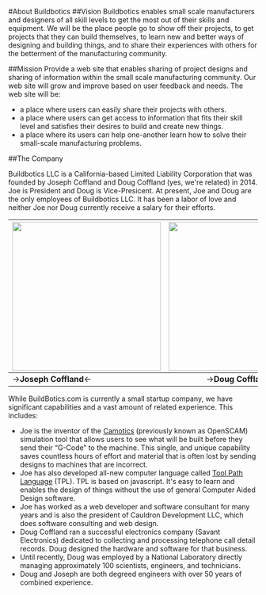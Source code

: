 #About Buildbotics
##Vision
Buildbotics enables small scale manufacturers and designers of all skill levels to get the most out of their skills and equipment.  We will be the place people go to show off their projects, to get projects that they can build themselves, to learn new and better ways of designing and building things, and to share their experiences with others for the betterment of the manufacturing community.

##Mission
Provide a web site that enables sharing of project designs and sharing of information within the small scale manufacturing community.  Our web site will grow and improve based on user feedback and needs.  The web site will be:
* a place where users can easily share their projects with others.
* a place where users can get access to information that fits their skill level and satisfies their desires to build and create new things.
* a place where its users can help one-another learn how to solve their small-scale manufacturing problems.

##The Company

Buildbotics LLC is a California-based Limited Liability Corporation that was founded by Joseph Coffland and Doug Coffland (yes, we're related) in 2014.  Joe is President and Doug is Vice-Presicent.  At present, Joe and Doug are the only employees of Buildbotics LLC.  It has been a labor of love and neither Joe nor Doug currently receive a salary for their efforts.

| <img src="https://github.com/DougCoffland/buildbotics-ui/blob/master/static/images/Joe.png" height="300" width = "300">           |<img src="https://github.com/DougCoffland/buildbotics-ui/blob/master/static/images/Doug.png" height="300" width = "300">                                       |
|----------------------|:-------------------------------------------------------:|
|-><b>Joseph Coffland</b><- |-><b>Doug Coffland </b><-                           |


While BuildBotics.com is currently a small startup company, we have significant capabilities and a vast amount of related experience. This includes:
* Joe is the inventor of the [Camotics](www.openscam.org) (previously known as OpenSCAM) simulation tool that allows users to see what will be built before they send their “G-Code” to the machine. This single, and unique capability saves countless hours of effort and material that is often lost by sending designs to machines that are incorrect.    
* Joe has also developed all-new computer language called [Tool Path Language](www.tplang.org) (TPL).   TPL is based on javascript.  It's easy to learn and enables the design of things without the use of general Computer Aided Design software.   
* Joe has worked as a web developer and software consultant for many years and is also the president of Cauldron Development LLC, which does software consulting and web design.
* Doug Coffland ran a successful electronics company (Savant Electronics) dedicated to collecting and processing telephone call detail records.  Doug designed the hardware and software for that business.
* Until recently, Doug was employed by a National Laboratory directly managing approximately 100 scientists, engineers, and technicians.
* Doug and Joseph are both degreed engineers with over 50 years of combined experience.
